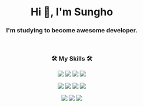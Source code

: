
<!--
**ahfo0/ahfo0** is a ✨ _special_ ✨ repository because its `README.md` (this file) appears on your GitHub profile.

Here are some ideas to get you started:

- 🔭 I’m currently working on ...
- 🌱 I’m currently learning ...
- 👯 I’m looking to collaborate on ...
- 🤔 I’m looking for help with ...
- 💬 Ask me about ...
- 📫 How to reach me: ...
- 😄 Pronouns: ...
- ⚡ Fun fact: ...
-->
<h1 align="center">Hi 👋, I'm Sungho</h1>
<h3 align="center">I'm studying to become awesome developer.</h3>
<br/>
<h3 align="center">🛠️ My Skills 🛠️</h3>
<p align="center">
 <img src="https://img.shields.io/badge/JavaScript-F7DF1E?style=flat-square&logo=JavaScript&logoColor=white"/>
 <img src="https://img.shields.io/badge/React-61DAFB?style=flat-square&logo=React&logoColor=white"/>
 <img src="https://img.shields.io/badge/TypeScript-3178C6?style=flat-square&logo=TypeScript&logoColor=white"/>
 <img src="https://img.shields.io/badge/Next.js-000000?style=flat-square&logo=Next.js&logoColor=white"/>
</p>
<p align="center">
 <img src="https://img.shields.io/badge/Node.js-339933?style=flat-square&logo=Node.js&logoColor=white"/>
 <img src="https://img.shields.io/badge/express.js-000000?style=flat-square&logo=express&logoColor=white"/>
  
 <img src="https://img.shields.io/badge/Socket.io-010101?style=flat-square&logo=Socket.io&logoColor=white"/>
 <img src="https://img.shields.io/badge/MySQL-4479A1?style=flat-square&logo=MySQL&logoColor=white"/>
</p>
<p align="center">
 <img src="https://img.shields.io/badge/GCP-4285F4?style=flat-square&logo=GoogleCloud&logoColor=white"/>
 <img src="https://img.shields.io/badge/Ubuntu-E95420?style=flat-square&logo=Ubuntu&logoColor=white"/>
 <img src="https://img.shields.io/badge/NGINX-009639?style=flat-square&logo=NGINX&logoColor=white"/>
</p>
<br/>
